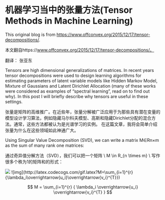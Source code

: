 

# 机器学习当中的张量方法(Tensor Methods in Machine Learning)

This original blog is from https://www.offconvex.org/2015/12/17/tensor-decompositions/.

本文翻自https://www.offconvex.org/2015/12/17/tensor-decompositions/。

翻译： 张亚东

Tensors are high dimensional generalizations of matrices.
In recent years tensor decompositions were used to design learning algorithms for estimating parameters of latent variable models like Hidden Markov Model, Mixture of Gaussians and Latent Dirichlet Allocation (many of these works were considered as examples of “spectral learning”, read on to find out why). 
In this post I will briefly describe why tensors are useful in these settings.

张量是矩阵的高维推广。在近些年，张量分解被广泛应用于为那些具有潜在变量的模型设计学习算法，例如隐藏马尔科夫模型、高斯和隐藏Dirichlet分配的混合方法。通常，这些方法都被认为是光谱学习的实例。
在这篇文章，我将会简单介绍张量为什么在这些领域如此神通广大。

Using Singular Value Decomposition (SVD), we can write a matrix M∈Rn×m as the sum of many rank one matrices:

通过奇异值分解方法（SVD），我们可以把一个矩阵 \\ M \in  R_{n \times m} \\  写作很多个秩为1的矩阵和的形式：

<img src="http://latex.codecogs.com/gif.latex?M=\sum_{i=1}^{r}{\lambda_i\overrightarrow{u_i}\overrightarrow{v_i}^{T}}" />
 ![img](http://latex.codecogs.com/gif.latex?M=\sum_{i=1}^{r}{\lambda_i\overrightarrow{u_i}\overrightarrow{v_i}^{T}})

$$  M = \sum_{i=1}^{r} { \lambda_i \overrightarrow{u_i} \overrightarrow{v_i}^{T} } $$
